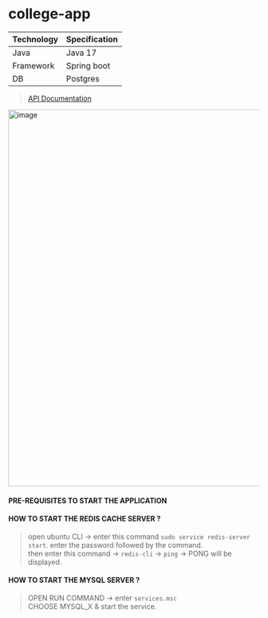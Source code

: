 # college-app

| Technology  | Specification |
| ------------- | ------------- |
| Java  | Java 17  |
| Framework  | Spring boot  |
| DB  | Postgres  |


> [API Documentation](https://documenter.getpostman.com/view/25187704/2s9YsJCCkX)

<img width="755" alt="image" src="https://github.com/VigneshbabuOfficial/college-app/assets/70185865/b465d37a-69bf-40bd-a0f6-6cceac608a62">




#### PRE-REQUISITES TO START THE APPLICATION
#### HOW TO START THE REDIS CACHE SERVER ?
> open ubuntu CLI -> enter this command `sudo service redis-server start`. enter the password followed by the command. <br/>
then enter this command -> `redis-cli` -> `ping`  -> PONG will be displayed.

#### HOW TO START THE MYSQL SERVER ?
> OPEN RUN COMMAND -> enter `services.msc` <br/>
CHOOSE MYSQL_X & start the service.
